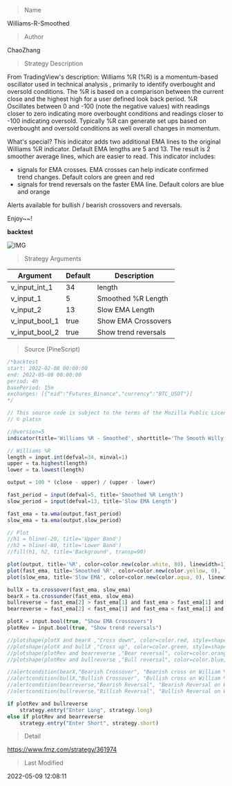 
> Name

Williams-R-Smoothed

> Author

ChaoZhang

> Strategy Description

From TradingView's description:
Williams %R (%R) is a momentum-based oscillator used in technical analysis , primarily to identify overbought and oversold conditions. The %R is based on a comparison between the current close and the highest high for a user defined look back period. %R Oscillates between 0 and -100 (note the negative values) with readings closer to zero indicating more overbought conditions and readings closer to -100 indicating oversold. Typically %R can generate set ups based on overbought and oversold conditions as well overall changes in momentum.

What's special?
This indicator adds two additional EMA lines to the original Williams %R indicator. Default EMA lengths are 5 and 13. The result is 2 smoother average lines, which are easier to read.
This indicator includes:
- signals for EMA crosses. EMA crosses can help indicate confirmed trend changes. Default colors are green and red
- signals for trend reversals on the faster EMA line. Default colors are blue and orange

Alerts available for bullish / bearish crossovers and reversals.

Enjoy~~!

**backtest**

 ![IMG](https://www.fmz.com/upload/asset/be759889670f5c8d21.png) 

> Strategy Arguments



|Argument|Default|Description|
|----|----|----|
|v_input_int_1|34|length|
|v_input_1|5|Smoothed %R Length|
|v_input_2|13|Slow EMA Length|
|v_input_bool_1|true|Show EMA Crossovers|
|v_input_bool_2|true|Show trend reversals|


> Source (PineScript)

``` javascript
/*backtest
start: 2022-02-08 00:00:00
end: 2022-05-08 00:00:00
period: 4h
basePeriod: 15m
exchanges: [{"eid":"Futures_Binance","currency":"BTC_USDT"}]
*/

// This source code is subject to the terms of the Mozilla Public License 2.0 at https://mozilla.org/MPL/2.0/
// © platsn

//@version=5
indicator(title='Williams %R - Smoothed', shorttitle='The Smooth Willy')

// Williams %R
length = input.int(defval=34, minval=1)
upper = ta.highest(length)
lower = ta.lowest(length)

output = 100 * (close - upper) / (upper - lower)

fast_period = input(defval=5, title='Smoothed %R Length')
slow_period = input(defval=13, title='Slow EMA Length')

fast_ema = ta.wma(output,fast_period)
slow_ema = ta.ema(output,slow_period)

// Plot
//h1 = hline(-20, title='Upper Band')
//h2 = hline(-80, title='Lower Band')
//fill(h1, h2, title='Background', transp=90)

plot(output, title='%R', color=color.new(color.white, 80), linewidth=1)
plot(fast_ema, title='Smoothed %R', color=color.new(color.yellow, 0), linewidth=2)
plot(slow_ema, title='Slow EMA', color=color.new(color.aqua, 0), linewidth=2)

bullX = ta.crossover(fast_ema, slow_ema)
bearX = ta.crossunder(fast_ema, slow_ema)
bullreverse = fast_ema[2] > fast_ema[1] and fast_ema > fast_ema[1] and fast_ema < -30
bearreverse = fast_ema[2] < fast_ema[1] and fast_ema < fast_ema[1] and fast_ema > -70

plotX = input.bool(true, "Show EMA Crossovers")
plotRev = input.bool(true, "Show trend reversals")

//plotshape(plotX and bearX ,"Cross down", color=color.red, style=shape.triangledown, location = location.top, size =size.tiny, offset=-1) 
//plotshape(plotX and bullX ,"Cross up", color=color.green, style=shape.triangleup, location = location.bottom, size =size.tiny, offset=-1)
//plotshape(plotRev and bearreverse ,"Bear reversal", color=color.orange, style=shape.triangledown, location = location.top, size =size.tiny, offset=-1) 
//plotshape(plotRev and bullreverse ,"Bull reversal", color=color.blue, style=shape.triangleup, location = location.bottom, size =size.tiny, offset=-1)

//alertcondition(bearX,"Bearish Crossover", "Bearish cross on William %R")
//alertcondition(bullX,"Bullish Crossover", "Bullish cross on William %R")
//alertcondition(bearreverse,"Bearish Reversal", "Bearish Reversal on William %R")
//alertcondition(bullreverse,"Billish Reversal", "Bullish Reversal on William %R")

if plotRev and bullreverse
    strategy.entry("Enter Long", strategy.long)
else if plotRev and bearreverse
    strategy.entry("Enter Short", strategy.short)
```

> Detail

https://www.fmz.com/strategy/361974

> Last Modified

2022-05-09 12:08:11
